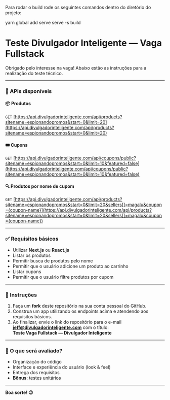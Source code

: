 Para rodar o build rode os seguintes comandos dentro do diretório do projeto:

yarn global add serve
serve -s build

# Teste Divulgador Inteligente — Vaga Fullstack

Obrigado pelo interesse na vaga! Abaixo estão as instruções para a realização do teste técnico.

---

### 🔗 APIs disponíveis

#### 📦 Produtos

`GET` [https://api.divulgadorinteligente.com/api/products?sitename=espionandopromos&start=0&limit=20](https://api.divulgadorinteligente.com/api/products?sitename=espionandopromos&start=0&limit=20)

#### 🎟️ Cupons

`GET` [https://api.divulgadorinteligente.com/api/coupons/public?sitename=espionandopromos&start=0&limit=10&featured=false](https://api.divulgadorinteligente.com/api/coupons/public?sitename=espionandopromos&start=0&limit=10&featured=false)

#### 🔍 Produtos por nome de cupom

`GET` [https://api.divulgadorinteligente.com/api/products?sitename=espionandopromos&start=0&limit=20&sellers[]=magalu&coupon={coupon-name}](https://api.divulgadorinteligente.com/api/products?sitename=espionandopromos&start=0&limit=20&sellers[]=magalu&coupon={coupon-name})

---

### ✅ Requisitos básicos

- Utilizar **Next.js** ou **React.js**
- Listar os produtos
- Permitir busca de produtos pelo nome
- Permitir que o usuário adicione um produto ao carrinho
- Listar cupons
- Permitir que o usuário filtre produtos por cupom

---

### 📌 Instruções

1. Faça um **fork** deste repositório na sua conta pessoal do GitHub.
2. Construa um app utilizando os endpoints acima e atendendo aos requisitos básicos.
3. Ao finalizar, envie o link do repositório para o e-mail **jeff@divulgadorinteligente.com** com o título:  
   **Teste Vaga Fullstack — Divulgador Inteligente**

---

### 🧐 O que será avaliado?

- Organização do código
- Interface e experiência do usuário (look & feel)
- Entrega dos requisitos
- **Bônus**: testes unitários

---

**Boa sorte! 😉**

